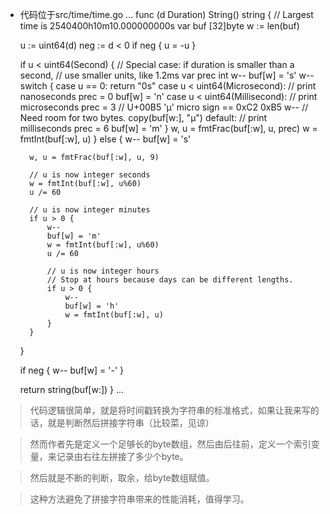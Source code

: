* 代码位于src/time/time.go
...
func (d Duration) String() string {
	// Largest time is 2540400h10m10.000000000s
	var buf [32]byte
	w := len(buf)

	u := uint64(d)
	neg := d < 0
	if neg {
		u = -u
	}

	if u < uint64(Second) {
		// Special case: if duration is smaller than a second,
		// use smaller units, like 1.2ms
		var prec int
		w--
		buf[w] = 's'
		w--
		switch {
		case u == 0:
			return "0s"
		case u < uint64(Microsecond):
			// print nanoseconds
			prec = 0
			buf[w] = 'n'
		case u < uint64(Millisecond):
			// print microseconds
			prec = 3
			// U+00B5 'µ' micro sign == 0xC2 0xB5
			w-- // Need room for two bytes.
			copy(buf[w:], "µ")
		default:
			// print milliseconds
			prec = 6
			buf[w] = 'm'
		}
		w, u = fmtFrac(buf[:w], u, prec)
		w = fmtInt(buf[:w], u)
	} else {
		w--
		buf[w] = 's'

		w, u = fmtFrac(buf[:w], u, 9)

		// u is now integer seconds
		w = fmtInt(buf[:w], u%60)
		u /= 60

		// u is now integer minutes
		if u > 0 {
			w--
			buf[w] = 'm'
			w = fmtInt(buf[:w], u%60)
			u /= 60

			// u is now integer hours
			// Stop at hours because days can be different lengths.
			if u > 0 {
				w--
				buf[w] = 'h'
				w = fmtInt(buf[:w], u)
			}
		}
	}

	if neg {
		w--
		buf[w] = '-'
	}

	return string(buf[w:])
}
...

> 代码逻辑很简单，就是将时间戳转换为字符串的标准格式，如果让我来写的话，就是判断然后拼接字符串（比较菜，见谅）

> 然而作者先是定义一个足够长的byte数组，然后由后往前，定义一个索引变量，来记录由右往左拼接了多少个byte。

> 然后就是不断的判断，取余，给byte数组赋值。

> 这种方法避免了拼接字符串带来的性能消耗，值得学习。